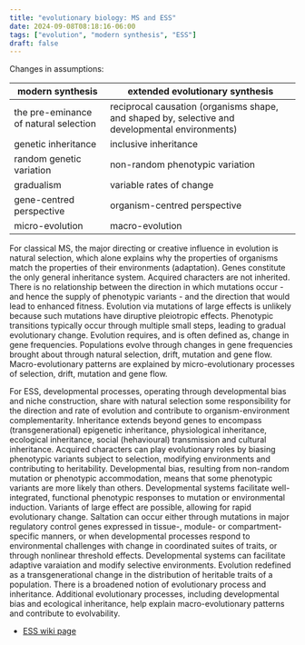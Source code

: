 ```yaml
---
title: "evolutionary biology: MS and ESS"
date: 2024-09-08T08:18:16-06:00
tags: ["evolution", "modern synthesis", "ESS"]
draft: false
---
```


Changes in assumptions:

| modern synthesis | extended evolutionary synthesis |
| ---------------- | ------------------------------- |
| the pre-eminance of natural selection | reciprocal causation (organisms shape, and shaped by, selective and developmental environments) |
| genetic inheritance | inclusive inheritance |
| random genetic variation | non-random phenotypic variation |
| gradualism | variable rates of change |
| gene-centred perspective | organism-centred perspective |
| micro-evolution | macro-evolution |

For classical MS, the major directing or creative influence in evolution is natural selection, which alone explains why the properties of organisms match the properties of their environments (adaptation). Genes constitute the only general inheritance system. Acquired characters are not inherited. There is no relationship between the direction in which mutations occur - and hence the supply of phenotypic variants - and the direction that would lead to enhanced fitness. Evolution via mutations of large effects is unlikely because such mutations have diruptive pleiotropic effects. Phenotypic transitions typically occur through multiple small steps, leading to gradual evolutionary change. Evolution requires, and is often defined as, change in gene frequencies. Populations evolve through changes in gene frequencies brought about through natural selection, drift, mutation and gene flow. Macro-evolutionary patterns are explained by micro-evolutionary processes of selection, drift, mutation and gene flow.

For ESS, developmental processes, operating through developmental bias and niche construction, share with natural selection some responsibility for the direction and rate of evolution and contribute to organism-environment complementarity. Inheritance extends beyond genes to encompass (transgenerational) epigenetic inheritance, physiological inheritance, ecological inheritance, social (hehavioural) transmission and cultural inheritance. Acquired characters can play evolutionary roles by biasing phenotypic variants subject to selection, modifying environments and contributing to heritability. Developmental bias, resulting from non-random mutation or phenotypic accommodation, means that some phenotypic variants are more likely than others. Developmental systems facilitate well-integrated, functional phenotypic responses to mutation or environmental induction. Variants of large effect are possible, allowing for rapid evolutionary change. Saltation can occur either through mutations in major regulatory control genes expressed in tissue-, module- or compartment-specific manners, or when developmental processes respond to environmental challenges with change in coordinated suites of traits, or through nonlinear threshold effects. Developmental systems can facilitate adaptive varaiation and modify selective environments. Evolution redefined as a transgenerational change in the distribution of heritable traits of a population. There is a broadened notion of evolutionary process and inheritance. Additional evolutionary processes, including developmental bias and ecological inheritance, help explain macro-evolutionary patterns and contribute to evolvability.

* [ESS wiki page](https://en.wikipedia.org/wiki/Extended_evolutionary_synthesis)
  
